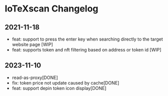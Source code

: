# IoTeXscan Changelog

## 2021-11-18
- feat: support to press the enter key when searching directly to the target website page [WIP]
- feat: supports token and nft filtering based on address or token id [WIP]
## 2023-11-10

- read-as-proxy[DONE]
- fix: token price not update caused by cache[DONE]
- feat: support depin token icon display[DONE]
